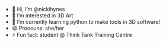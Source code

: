 - 👋 Hi, I’m @nickihynes
- 👀 I’m interested in 3D Art
- 🌱 I’m currently learning python to make tools in 3D software!
- 😄 Pronouns: she/her
- ⚡ Fun fact: student @ Think Tank Training Centre

<!---
nickihynes/nickihynes is a ✨ special ✨ repository because its `README.md` (this file) appears on your GitHub profile.
You can click the Preview link to take a look at your changes.
--->
